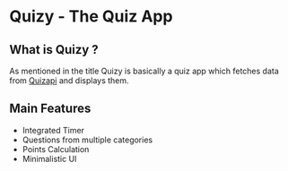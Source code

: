 # Quizy - The Quiz App

## What is Quizy ?

As mentioned in the title Quizy is basically a quiz app which fetches data from [Quizapi](https://quizapi.io/) and displays them.

## Main Features

- Integrated Timer
- Questions from multiple categories
- Points Calculation
- Minimalistic UI
